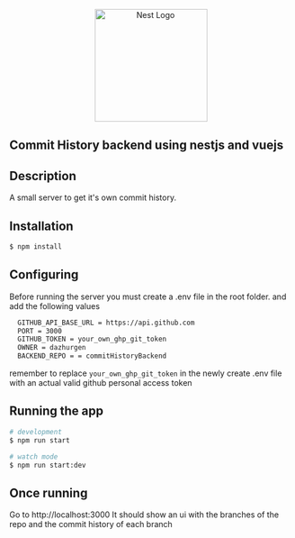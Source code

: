 <p align="center">
  <a href="http://nestjs.com/" target="blank"><img src="https://nestjs.com/img/logo-small.svg" width="200" alt="Nest Logo" /></a>
</p>

[circleci-image]: https://img.shields.io/circleci/build/github/nestjs/nest/master?token=abc123def456
[circleci-url]: https://circleci.com/gh/nestjs/nest

<h2>Commit History backend using nestjs and vuejs </h2>


## Description

A small server to get it's own commit history.

## Installation

```bash
$ npm install
```

## Configuring
  Before running the server you must create a .env file in the root folder. and add the following values
 

```bash
  GITHUB_API_BASE_URL = https://api.github.com
  PORT = 3000
  GITHUB_TOKEN = your_own_ghp_git_token
  OWNER = dazhurgen
  BACKEND_REPO = = commitHistoryBackend
```
 remember to replace `your_own_ghp_git_token` in the newly create .env file with an actual valid github personal access token
 
## Running the app

```bash
# development
$ npm run start

# watch mode
$ npm run start:dev
```
## Once running
  Go to http://localhost:3000
  It should show an ui with the branches of the repo and the commit history of each branch



